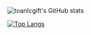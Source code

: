 ![toanlcgift's GitHub stats](https://toanlcgift.vercel.app/api?username=toanlcgift&hide=issues&show_icons=true)

[![Top Langs](https://toanlcgift.vercel.app/api/top-langs/?username=toanlcgift&layout=compact&hide=javascript,html,css,lua,scss,typescript,vue,blade,php)](https://github.com/toanlcgift)
